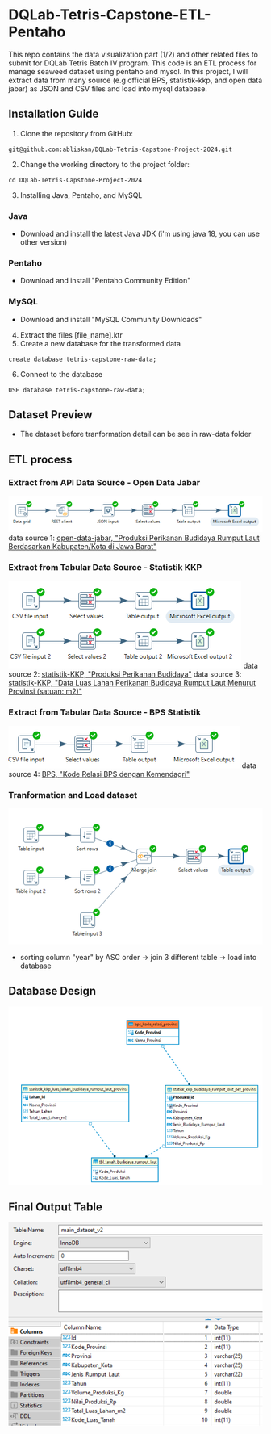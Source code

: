 # DQLab-Tetris-Capstone-ETL-Pentaho
This repo contains the data visualization part (1/2) and other related files to submit for DQLab Tetris Batch IV program.
This code is an ETL process for manage seaweed dataset using pentaho and mysql.
In this project, I will extract data from many source (e.g official BPS, statistik-kkp, and open data jabar) as JSON and CSV files and load into mysql database.

## Installation Guide
1. Clone the repository from GitHub:
```
git@github.com:abliskan/DQLab-Tetris-Capstone-Project-2024.git
```
2. Change the working directory to the project folder:
```
cd DQLab-Tetris-Capstone-Project-2024
```
3. Installing Java, Pentaho, and MySQL
### Java
- Download and install the latest Java JDK (i'm using java 18, you can use other version)
### Pentaho
- Download and install "Pentaho Community Edition"
### MySQL
- Download and install "MySQL Community Downloads"
4. Extract the files [file_name].ktr 
5. Create a new database for the transformed data
```
create database tetris-capstone-raw-data;
```
6. Connect to the database 
```
USE database tetris-capstone-raw-data;
```

## Dataset Preview
- The dataset before tranformation detail can be see in raw-data folder

## ETL process
### Extract from API Data Source - Open Data Jabar
![ETL_API](https://github.com/abliskan/DQLab-Tetris-Capstone-ETL-Pentaho/blob/main/asset/images/Capture-1-1-pentaho.PNG)
data source 1: [open-data-jabar, "Produksi Perikanan Budidaya Rumput Laut Berdasarkan Kabupaten/Kota di Jawa Barat"](https://opendata.jabarprov.go.id/id/dataset/produksi-perikanan-budidaya-rumput-laut-berdasarkan-kabupatenkota-di-jawa-barat)

### Extract from Tabular Data Source - Statistik KKP
![ETL_csv_1](https://github.com/abliskan/DQLab-Tetris-Capstone-ETL-Pentaho/blob/main/asset/images/Capture-1-2-pentaho.PNG)
data source 2: [statistik-KKP, "Produksi Perikanan Budidaya"](https://statistik.kkp.go.id/home.php?m=prod_ikan_budidaya_kab#panel-footer)
data source 3: [statistik-KKP, "Data Luas Lahan Perikanan Budidaya Rumput Laut Menurut Provinsi (satuan: m2)"](https://statistik.kkp.go.id/home.php?m=luaslahan&i=7#panel-footer-kpda)

### Extract from Tabular Data Source - BPS Statistik
![ETL_csv_2](https://github.com/abliskan/DQLab-Tetris-Capstone-ETL-Pentaho/blob/main/asset/images/Capture-1-3-pentaho.PNG)
data source 4: [BPS, "Kode Relasi BPS dengan Kemendagri"](https://sig.bps.go.id/bridging-kode/index)

### Tranformation and Load dataset
![ETL_csv_3](https://github.com/abliskan/DQLab-Tetris-Capstone-ETL-Pentaho/blob/main/asset/images/Capture-3-mysql.PNG)
- sorting column "year" by ASC order -> join 3 different table -> load into database

## Database Design
![mysql_db_design](https://github.com/abliskan/DQLab-Tetris-Capstone-ETL-Pentaho/blob/main/asset/images/Capture-4-mysql.PNG)

## Final Output Table
![Data_table](https://github.com/abliskan/DQLab-Tetris-Capstone-ETL-Pentaho/blob/main/asset/images/Capture-5-mysql.PNG)
